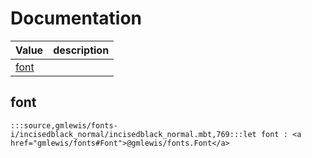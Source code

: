 # Documentation
|Value|description|
|---|---|
|[font](#font)||

## font

```moonbit
:::source,gmlewis/fonts-i/incisedblack_normal/incisedblack_normal.mbt,769:::let font : <a href="gmlewis/fonts#Font">@gmlewis/fonts.Font</a>
```

